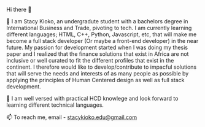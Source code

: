 Hi there 👋

🤔 I am Stacy Kioko, an undergradute student with a bachelors degree in International Business and Trade, pivoting to tech. 
I am currently learning different languages; HTML, C++, Python, Javascript, etc, that will make me become a full stack developer (Or maybe a front-end developer)
in the near future. My passion for development started when I was doing my thesis paper and I realized that the finance solutions 
that exist in Africa are not inclusive or well curated to fit the different profiles that exist in the continent. I therefore would 
like to develop/contribute to impacful solutions that will serve the needs and interests of as many people as possible by applying
the principles of Human Centered design as well as full stack development.

💬 I am well versed with practical HCD knowlege and look forward to learning different technical languages.

📫 To reach me, email - stacykioko.edu@gmail.com
